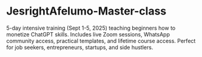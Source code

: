 # JesrightAfelumo-Master-class
5-day intensive training (Sept 1-5, 2025) teaching beginners how to monetize ChatGPT skills. Includes live Zoom sessions, WhatsApp community access, practical templates, and lifetime course access. Perfect for job seekers, entrepreneurs, startups, and side hustlers.

